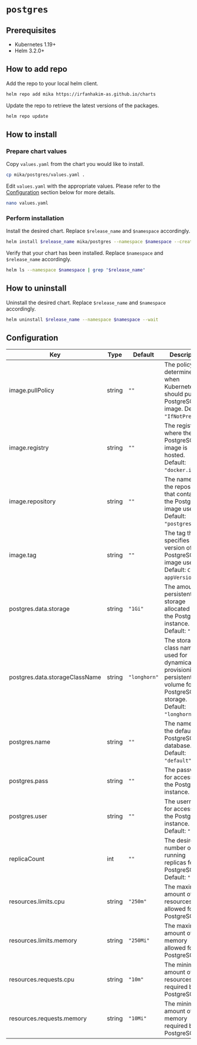 # `postgres`

## Prerequisites

- Kubernetes 1.19+
- Helm 3.2.0+

## How to add repo

Add the repo to your local helm client.

```sh
helm repo add mika https://irfanhakim-as.github.io/charts
```

Update the repo to retrieve the latest versions of the packages.

```sh
helm repo update
```

## How to install

### Prepare chart values

Copy `values.yaml` from the chart you would like to install.

```sh
cp mika/postgres/values.yaml .
```

Edit `values.yaml` with the appropriate values. Please refer to the [Configuration](#configuration) section below for more details.

```sh
nano values.yaml
```

### Perform installation

Install the desired chart. Replace `$release_name` and `$namespace` accordingly.

```sh
helm install $release_name mika/postgres --namespace $namespace --create-namespace --values values.yaml --wait
```

Verify that your chart has been installed. Replace `$namespace` and `$release_name` accordingly.

```sh
helm ls --namespace $namespace | grep "$release_name"
```

## How to uninstall

Uninstall the desired chart. Replace `$release_name` and `$namespace` accordingly.

```sh
helm uninstall $release_name --namespace $namespace --wait
```

## Configuration

| Key | Type | Default | Description |
|-----|------|---------|-------------|
| image.pullPolicy | string | `""` | The policy that determines when Kubernetes should pull the PostgreSQL image. Default: `"IfNotPresent"`. |
| image.registry | string | `""` | The registry where the PostgreSQL image is hosted. Default: `"docker.io"`. |
| image.repository | string | `""` | The name of the repository that contains the PostgreSQL image used. Default: `"postgres"`. |
| image.tag | string | `""` | The tag that specifies the version of the PostgreSQL image used. Default: `Chart appVersion`. |
| postgres.data.storage | string | `"1Gi"` | The amount of persistent storage allocated for the PostgreSQL instance. Default: `"1Gi"`. |
| postgres.data.storageClassName | string | `"longhorn"` | The storage class name used for dynamically provisioning a persistent volume for the PostgreSQL storage. Default: `"longhorn"`. |
| postgres.name | string | `""` | The name of the default PostgreSQL database. Default: `"default"`. |
| postgres.pass | string | `""` | The password for accessing the PostgreSQL instance. |
| postgres.user | string | `""` | The username for accessing the PostgreSQL instance. Default: `"root"`. |
| replicaCount | int | `""` | The desired number of running replicas for PostgreSQL. Default: `"1"`. |
| resources.limits.cpu | string | `"250m"` | The maximum amount of CPU resources allowed for PostgreSQL. |
| resources.limits.memory | string | `"250Mi"` | The maximum amount of memory allowed for PostgreSQL. |
| resources.requests.cpu | string | `"10m"` | The minimum amount of CPU resources required by PostgreSQL. |
| resources.requests.memory | string | `"10Mi"` | The minimum amount of memory required by PostgreSQL. |
